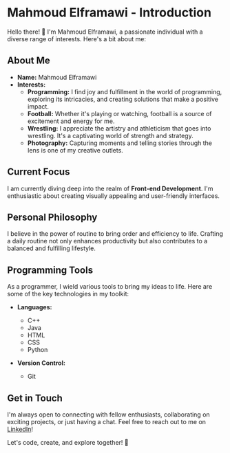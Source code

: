 # Mahmoud Elframawi - Introduction

Hello there! 👋 I'm Mahmoud Elframawi, a passionate individual with a diverse range of interests. Here's a bit about me:

## About Me

- **Name:** Mahmoud Elframawi
- **Interests:**
  - **Programming:** I find joy and fulfillment in the world of programming, exploring its intricacies, and creating solutions that make a positive impact.
  - **Football:** Whether it's playing or watching, football is a source of excitement and energy for me.
  - **Wrestling:** I appreciate the artistry and athleticism that goes into wrestling. It's a captivating world of strength and strategy.
  - **Photography:** Capturing moments and telling stories through the lens is one of my creative outlets.

## Current Focus

I am currently diving deep into the realm of **Front-end Development**. I'm enthusiastic about creating visually appealing and user-friendly interfaces.

## Personal Philosophy

I believe in the power of routine to bring order and efficiency to life. Crafting a daily routine not only enhances productivity but also contributes to a balanced and fulfilling lifestyle.

## Programming Tools

As a programmer, I wield various tools to bring my ideas to life. Here are some of the key technologies in my toolkit:

- **Languages:**
  - C++
  - Java
  - HTML
  - CSS
  - Python

- **Version Control:**
  - Git

## Get in Touch

I'm always open to connecting with fellow enthusiasts, collaborating on exciting projects, or just having a chat. Feel free to reach out to me on [LinkedIn](https://www.linkedin.com/in/mahmoud-elframawi-94a410271/)!

Let's code, create, and explore together! 🚀
